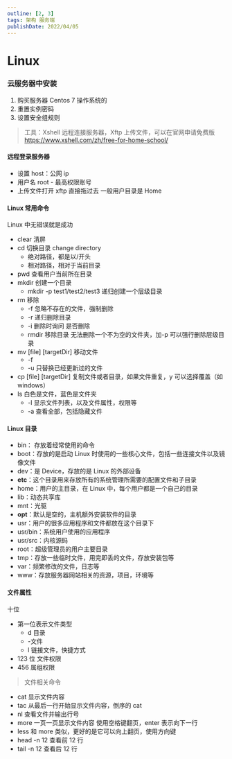 ```yaml
---
outline: [2, 3]
tags: 架构 服务端
publishDate: 2022/04/05
---
```


# Linux

### 云服务器中安装

1. 购买服务器 Centos 7 操作系统的
2. 重置实例密码
3. 设置安全组规则

> 工具：Xshell 远程连接服务器，Xftp 上传文件，可以在官网申请免费版 https://www.xshell.com/zh/free-for-home-school/

#### 远程登录服务器

- 设置 host：公网 ip
- 用户名 root - 最高权限账号
- 上传文件打开 xftp 直接拖过去 一般用户目录是 Home

#### Linux 常用命令

Linux 中无错误就是成功

- clear 清屏
- cd 切换目录 change directory
  - 绝对路径，都是以/开头
  - 相对路径，相对于当前目录
- pwd 查看用户当前所在目录
- mkdir 创建一个目录
  - mkdir -p test1/test2/test3 递归创建一个层级目录
- rm 移除
  - -f 忽略不存在的文件，强制删除
  - -r 递归删除目录
  - -i 删除时询问 是否删除
  - rmdir 移除目录 无法删除一个不为空的文件夹，加-p 可以强行删除层级目录
- mv [file] [targetDir] 移动文件
  - -f
  - -u 只替换已经更新过的文件
- cp [file] [targetDir] 复制文件或者目录，如果文件重复，y 可以选择覆盖（如 windows）
- ls 白色是文件，蓝色是文件夹
  - -l 显示文件列表，以及文件属性，权限等
  - -a 查看全部，包括隐藏文件

#### Linux 目录

- bin： 存放着经常使用的命令
- boot：存放的是启动 Linux 时使用的一些核心文件，包括一些连接文件以及镜像文件
- dev：是 Device，存放的是 Linux 的外部设备
- **etc**：这个目录用来存放所有的系统管理所需要的配置文件和子目录
- home：用户的主目录，在 Linux 中，每个用户都是一个自己的目录
- lib：动态共享库
- mnt：光驱
- **opt**：默认是空的，主机额外安装软件的目录
- usr：用户的很多应用程序和文件都放在这个目录下
- usr/bin：系统用户使用的应用程序
- usr/src：内核源码
- root：超级管理员的用户主要目录
- tmp：存放一些临时文件，用完即丢的文件，存放安装包等
- var：频繁修改的文件，日志等
- www：存放服务器网站相关的资源，项目，环境等

#### 文件属性

十位

- 第一位表示文件类型
  - d 目录
  - -文件
  - l 链接文件，快捷方式
- 123 位 文件权限
- 456 属组权限

> 文件相关命令

- cat 显示文件内容
- tac 从最后一行开始显示文件内容，倒序的 cat
- nl 查看文件并输出行号
- more 一页一页显示文件内容 使用空格键翻页，enter 表示向下一行
- less 和 more 类似，更好的是它可以向上翻页，使用方向键
- head -n 12 查看前 12 行
- tail -n 12 查看后 12 行
